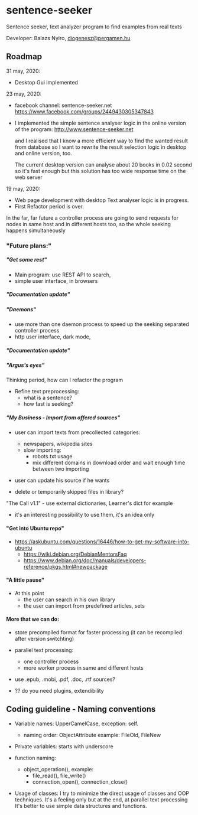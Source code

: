 # sentence-seeker

Sentence seeker, text analyzer program to find examples from real texts

Developer: Balazs Nyiro, diogenesz@pergamen.hu

## Roadmap
31 may, 2020:
 - Desktop Gui implemented 

23 may, 2020:
 - facebook channel:  sentence-seeker.net
   https://www.facebook.com/groups/2449430305347843
 
 - I implemented the simple sentence analyser logic
   in the online version of the program:
   http://www.sentence-seeker.net
   
   and I realised that I know a more efficient way to
   find the wanted result from database
   so I want to rewrite the result selection
   logic in desktop and online version, too.

   The current desktop version can analyse
   about 20 books in 0.02 second so it's fast enough
   but this solution has too wide response time
   on the web server   

19 may, 2020: 
 - Web page development with desktop Text analyser logic is in progress. 
 - First Refactor period is over.

In the far, far future a controller process are going to send requests for nodes in same host and in different hosts too, so the whole seeking happens simultaneously

### "Future plans:"
##### "Get some rest"
  - Main program: use REST API to search, 
  - simple user interface, in browsers 

##### "Documentation update"

##### "Daemons"
  - use more than one daemon process to speed up the seeking
    separated controller process
  - http user interface, dark mode, 

##### "Documentation update"

##### "Argus's eyes"
Thinking period, how can I refactor the program

  - Refine text preprocessing:
    - what is a sentence? 
    - how fast is seeking?

##### "My Business - Import from offered sources"
  - user can import texts from precollected categories:
    - newspapers, wikipedia sites 
    - slow importing:
      - robots.txt usage
      - mix different domains in download order and wait 
        enough time between two importing

  - user can update his source if he wants
  - delete or temporarily skipped files in library?

"The Call v1.1" - use external dictionaries, Learner's dict for example 
  - it's an interesting possibility to use them, it's an idea only

#### "Get into Ubuntu repo"
  - https://askubuntu.com/questions/16446/how-to-get-my-software-into-ubuntu
    - https://wiki.debian.org/DebianMentorsFaq
    - https://www.debian.org/doc/manuals/developers-reference/pkgs.html#newpackage


#### "A little pause"
  - At this point 
    - the user can search in his own library
    - the user can import from predefined articles, sets

#### More that we can do:

  - store precompiled format for faster processing
    (it can be recompiled after version switchting)

  - parallel text processing: 
    - one controller process
    - more worker process in same and different hosts

  - use .epub, .mobi, .pdf, .doc, .rtf sources?

  - ?? do you need plugins, extendibility

## Coding guideline - Naming conventions
 - Variable names: UpperCamelCase, exception: self.
   - naming order: ObjectAttribute
     example: FileOld, FileNew
     
 - Private variables: starts with underscore
 - function naming: 
     - object_operation(), example: 
       - file_read(), file_write()
       - connection_open(), connection_close()
       
 - Usage of classes: 
   I try to minimize the direct usage of classes and OOP techniques.
   It's a feeling only but at the end, at parallel text processing
   It's better to use simple data structures and functions.
     
 


